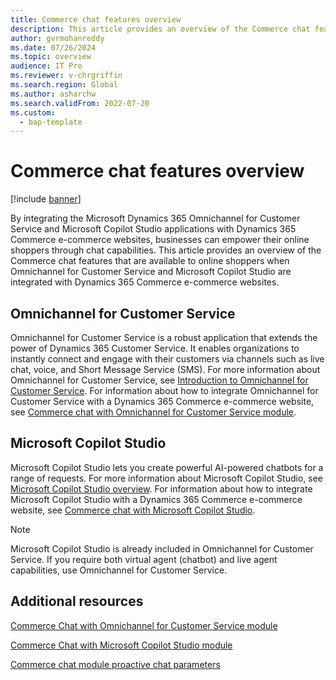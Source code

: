 ```yaml
---
title: Commerce chat features overview
description: This article provides an overview of the Commerce chat features that are available for online shoppers when the Microsoft Dynamics 365 Omnichannel for Customer Service and Power Virtual Agents applications are integrated with Dynamics 365 Commerce e-commerce websites.
author: gvrmohanreddy
ms.date: 07/26/2024
ms.topic: overview
audience: IT Pro
ms.reviewer: v-chrgriffin
ms.search.region: Global
ms.author: asharchw
ms.search.validFrom: 2022-07-20
ms.custom: 
  - bap-template
---
```


# Commerce chat features overview

[!include [banner](../includes/banner.md)]

By integrating the Microsoft Dynamics 365 Omnichannel for Customer Service and Microsoft Copilot Studio applications with Dynamics 365 Commerce e-commerce websites, businesses can empower their online shoppers through chat capabilities. This article provides an overview of the Commerce chat features that are available to online shoppers when Omnichannel for Customer Service and Microsoft Copilot Studio are integrated with Dynamics 365 Commerce e-commerce websites.

## Omnichannel for Customer Service

Omnichannel for Customer Service is a robust application that extends the power of Dynamics 365 Customer Service. It enables organizations to instantly connect and engage with their customers via channels such as live chat, voice, and Short Message Service (SMS). For more information about Omnichannel for Customer Service, see [Introduction to Omnichannel for Customer Service](/dynamics365/customer-service/introduction-omnichannel). For information about how to integrate Omnichannel for Customer Service with a Dynamics 365 Commerce e-commerce website, see [Commerce chat with Omnichannel for Customer Service module](commerce-chat-module.md).

## Microsoft Copilot Studio

Microsoft Copilot Studio lets you create powerful AI-powered chatbots for a range of requests. For more information about Microsoft Copilot Studio, see [Microsoft Copilot Studio overview](/power-virtual-agents/fundamentals-what-is-power-virtual-agents). For information about how to integrate Microsoft Copilot Studio with a Dynamics 365 Commerce e-commerce website, see [Commerce chat with Microsoft Copilot Studio](chat-module-pva.md).

> [!NOTE]
> Microsoft Copilot Studio is already included in Omnichannel for Customer Service. If you require both virtual agent (chatbot) and live agent capabilities, use Omnichannel for Customer Service.

## Additional resources

[Commerce Chat with Omnichannel for Customer Service module](commerce-chat-module.md)

[Commerce Chat with Microsoft Copilot Studio module](chat-module-pva.md)

[Commerce chat module proactive chat parameters](chat-proactive-chat-parameters.md)
